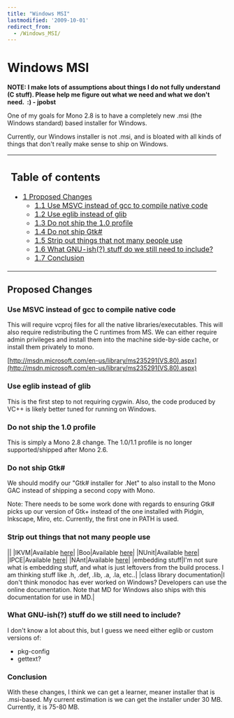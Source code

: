 ```yaml
---
title: "Windows MSI"
lastmodified: '2009-10-01'
redirect_from:
  - /Windows_MSI/
---
```


Windows MSI
===========

**NOTE: I make lots of assumptions about things I do not fully understand (C stuff). Please help me figure out what we need and what we don't need.  :) - jpobst**

One of my goals for Mono 2.8 is to have a completely new .msi (the Windows standard) based installer for Windows.

Currently, our Windows installer is not .msi, and is bloated with all kinds of things that don't really make sense to ship on Windows.

<table>
<col width="100%" />
<tbody>
<tr class="odd">
<td align="left"><h2>Table of contents</h2>
<ul>
<li><a href="#proposed-changes">1 Proposed Changes</a>
<ul>
<li><a href="#use-msvc-instead-of-gcc-to-compile-native-code">1.1 Use MSVC instead of gcc to compile native code</a></li>
<li><a href="#use-eglib-instead-of-glib">1.2 Use eglib instead of glib</a></li>
<li><a href="#do-not-ship-the-10-profile">1.3 Do not ship the 1.0 profile</a></li>
<li><a href="#do-not-ship-gtk">1.4 Do not ship Gtk#</a></li>
<li><a href="#strip-out-things-that-not-many-people-use">1.5 Strip out things that not many people use</a></li>
<li><a href="#what-gnu-ish-stuff-do-we-still-need-to-include">1.6 What GNU-ish(?) stuff do we still need to include?</a></li>
<li><a href="#conclusion">1.7 Conclusion</a></li>
</ul></li>
</ul></td>
</tr>
</tbody>
</table>

Proposed Changes
----------------

### Use MSVC instead of gcc to compile native code

This will require vcproj files for all the native libraries/executables. This will also require redistributing the C runtimes from MS. We can either require admin privileges and install them into the machine side-by-side cache, or install them privately to mono.

[http://msdn.microsoft.com/en-us/library/ms235291(VS.80).aspx](http://msdn.microsoft.com/en-us/library/ms235291(VS.80).aspx)

### Use eglib instead of glib

This is the first step to not requiring cygwin. Also, the code produced by VC++ is likely better tuned for running on Windows.

### Do not ship the 1.0 profile

This is simply a Mono 2.8 change. The 1.0/1.1 profile is no longer supported/shipped after Mono 2.6.

### Do not ship Gtk\#

We should modify our "Gtk# installer for .Net" to also install to the Mono GAC instead of shipping a second copy with Mono.

Note: There needs to be some work done with regards to ensuring Gtk# picks up our version of Gtk+ instead of the one installed with Pidgin, Inkscape, Miro, etc. Currently, the first one in PATH is used.

### Strip out things that not many people use

||
|IKVM|Available [here](http://www.ikvm.net/)|
|Boo|Available [here](http://boo.codehaus.org/)|
|NUnit|Available [here](http://www.nunit.org/index.php)|
|IPCE|Available [here](http://www.codeplex.com/IronPython)|
|NAnt|Available [here](http://nant.sourceforge.net/)|
|embedding stuff|I'm not sure what is embedding stuff, and what is just leftovers from the build process. I am thinking stuff like .h, .def, .lib, .a, .la, etc..|
|class library documentation|I don't think monodoc has ever worked on Windows? Developers can use the online documentation. Note that MD for Windows also ships with this documentation for use in MD.|

### What GNU-ish(?) stuff do we still need to include?

I don't know a lot about this, but I guess we need either eglib or custom versions of:

-   pkg-config
-   gettext?

### Conclusion

With these changes, I think we can get a learner, meaner installer that is .msi-based. My current estimation is we can get the installer under 30 MB. Currently, it is 75-80 MB.

